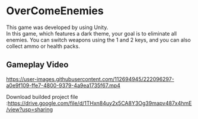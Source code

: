 # OverComeEnemies
This game was developed by using Unity. <br/>
In this game, which features a dark theme, your goal is to eliminate all enemies. You can switch weapons using the 1 and 2 keys, and you can also collect ammo or health packs.
## Gameplay Video 

https://user-images.githubusercontent.com/112694945/222096297-a0e9f109-ffe7-4800-9379-4a9ea1735f67.mp4

Download builded  project file :https://drive.google.com/file/d/1THxn84uy2x5CA8Y3Og39mapv487x4hmE/view?usp=sharing







